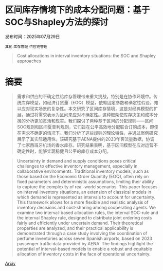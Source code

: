 # 区间库存情境下的成本分配问题：基于SOC与Shapley方法的探讨

发布时间：2025年07月29日

`其他` `库存管理` `供应链管理`

> Cost allocations in interval inventory situations: the SOC and Shapley approaches

# 摘要

> 需求和供应的不确定性给库存管理带来重大挑战，特别是在协作环境中。传统库存模型，如经济订货量（EOQ）模型，依赖固定参数和确定性假设，难以应对现实场景的复杂性。本文研究了区间库存情境，这是对经典模型的扩展，通过将需求表示为区间来应对不确定性。这种框架使库存决策和成本分摊的分析更加灵活和现实。我们探讨了两种基于区间的分配规则——区间SOC规则和区间夏普利规则，它们旨在公平高效地分配联合订购成本，即便在需求不确定的情况下。我们分析了这些规则的理论特性，并通过案例研究展示了其实际适用性。该研究基于AENA提供的2023年客流量数据，协调了七家西班牙机场的香水库存。研究结果表明，基于区间模型在应对运营不确定性时，能够实现稳健且公平的库存成本分配。

> Uncertainty in demand and supply conditions poses critical challenges to effective inventory management, especially in collaborative environments. Traditional inventory models, such as those based on the Economic Order Quantity (EOQ), often rely on fixed parameters and deterministic assumptions, limiting their ability to capture the complexity of real-world scenarios. This paper focuses on interval inventory situations, an extension of classical models in which demand is represented as intervals to account for uncertainty. This framework allows for a more flexible and realistic analysis of inventory decisions and cost-sharing among cooperating agents. We examine two interval-based allocation rules, the interval SOC-rule and the interval Shapley rule, designed to distribute joint ordering costs fairly and efficiently under uncertain demand. Their theoretical properties are analyzed, and their practical applicability is demonstrated through a case study involving the coordination of perfume inventories across seven Spanish airports, based on 2023 passenger traffic data provided by AENA. The findings highlight the potential of interval-based models to enable a robust and equitable allocation of inventory costs in the face of operational uncertainty.

[Arxiv](https://arxiv.org/abs/2507.21603)